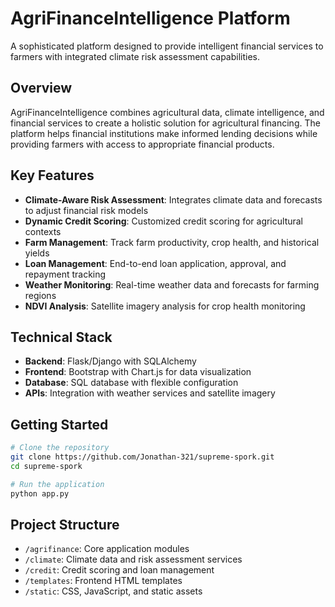 # AgriFinanceIntelligence Platform

A sophisticated platform designed to provide intelligent financial services to farmers with integrated climate risk assessment capabilities.

## Overview

AgriFinanceIntelligence combines agricultural data, climate intelligence, and financial services to create a holistic solution for agricultural financing. The platform helps financial institutions make informed lending decisions while providing farmers with access to appropriate financial products.

## Key Features

- **Climate-Aware Risk Assessment**: Integrates climate data and forecasts to adjust financial risk models
- **Dynamic Credit Scoring**: Customized credit scoring for agricultural contexts
- **Farm Management**: Track farm productivity, crop health, and historical yields
- **Loan Management**: End-to-end loan application, approval, and repayment tracking
- **Weather Monitoring**: Real-time weather data and forecasts for farming regions
- **NDVI Analysis**: Satellite imagery analysis for crop health monitoring

## Technical Stack

- **Backend**: Flask/Django with SQLAlchemy
- **Frontend**: Bootstrap with Chart.js for data visualization
- **Database**: SQL database with flexible configuration
- **APIs**: Integration with weather services and satellite imagery

## Getting Started

```bash
# Clone the repository
git clone https://github.com/Jonathan-321/supreme-spork.git
cd supreme-spork

# Run the application
python app.py
```

## Project Structure

- `/agrifinance`: Core application modules
- `/climate`: Climate data and risk assessment services
- `/credit`: Credit scoring and loan management
- `/templates`: Frontend HTML templates
- `/static`: CSS, JavaScript, and static assets

